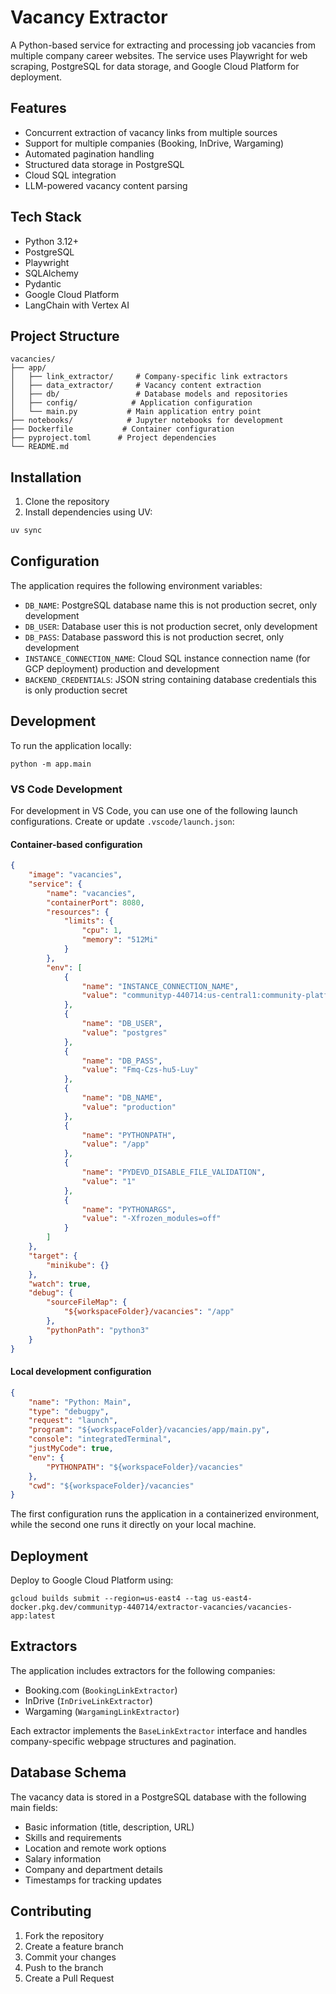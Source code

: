 # Vacancy Extractor

A Python-based service for extracting and processing job vacancies from multiple company career websites. The service uses Playwright for web scraping, PostgreSQL for data storage, and Google Cloud Platform for deployment.

## Features

- Concurrent extraction of vacancy links from multiple sources
- Support for multiple companies (Booking, InDrive, Wargaming)
- Automated pagination handling
- Structured data storage in PostgreSQL
- Cloud SQL integration
- LLM-powered vacancy content parsing

## Tech Stack

- Python 3.12+
- PostgreSQL
- Playwright
- SQLAlchemy
- Pydantic
- Google Cloud Platform
- LangChain with Vertex AI

## Project Structure

```tree
vacancies/
├── app/
│   ├── link_extractor/     # Company-specific link extractors
│   ├── data_extractor/     # Vacancy content extraction
│   ├── db/                 # Database models and repositories
│   ├── config/            # Application configuration
│   └── main.py           # Main application entry point
├── notebooks/            # Jupyter notebooks for development
├── Dockerfile           # Container configuration
├── pyproject.toml      # Project dependencies
└── README.md
```

## Installation

1. Clone the repository
2. Install dependencies using UV:

```bash
uv sync
```

## Configuration

The application requires the following environment variables:

- `DB_NAME`: PostgreSQL database name this is not production secret, only development
- `DB_USER`: Database user this is not production secret, only development
- `DB_PASS`: Database password this is not production secret, only development
- `INSTANCE_CONNECTION_NAME`: Cloud SQL instance connection name (for GCP deployment) production and development
- `BACKEND_CREDENTIALS`: JSON string containing database credentials this is only production secret

## Development

To run the application locally:

```shell
python -m app.main
```

### VS Code Development

For development in VS Code, you can use one of the following launch configurations. Create or update `.vscode/launch.json`:

#### Container-based configuration

```json
{
    "image": "vacancies",
    "service": {
        "name": "vacancies",
        "containerPort": 8080,
        "resources": {
            "limits": {
                "cpu": 1,
                "memory": "512Mi"
            }
        },
        "env": [
            {
                "name": "INSTANCE_CONNECTION_NAME",
                "value": "communityp-440714:us-central1:community-platform"
            },
            {
                "name": "DB_USER",
                "value": "postgres"
            },
            {
                "name": "DB_PASS",
                "value": "Fmq-Czs-hu5-Luy"
            },
            {
                "name": "DB_NAME",
                "value": "production"
            },
            {
                "name": "PYTHONPATH",
                "value": "/app"
            },
            {
                "name": "PYDEVD_DISABLE_FILE_VALIDATION",
                "value": "1"
            },
            {
                "name": "PYTHONARGS",
                "value": "-Xfrozen_modules=off"
            }
        ]
    },
    "target": {
        "minikube": {}
    },
    "watch": true,
    "debug": {
        "sourceFileMap": {
            "${workspaceFolder}/vacancies": "/app"
        },
        "pythonPath": "python3"
    }
}
```

#### Local development configuration

```json
{
    "name": "Python: Main",
    "type": "debugpy",
    "request": "launch",
    "program": "${workspaceFolder}/vacancies/app/main.py",
    "console": "integratedTerminal",
    "justMyCode": true,
    "env": {
        "PYTHONPATH": "${workspaceFolder}/vacancies"
    },
    "cwd": "${workspaceFolder}/vacancies"
}
```

The first configuration runs the application in a containerized environment, while the second one runs it directly on your local machine.

## Deployment

Deploy to Google Cloud Platform using:

```shell
gcloud builds submit --region=us-east4 --tag us-east4-docker.pkg.dev/communityp-440714/extractor-vacancies/vacancies-app:latest
```

## Extractors

The application includes extractors for the following companies:

- Booking.com (`BookingLinkExtractor`)
- InDrive (`InDriveLinkExtractor`)
- Wargaming (`WargamingLinkExtractor`)

Each extractor implements the `BaseLinkExtractor` interface and handles company-specific webpage structures and pagination.

## Database Schema

The vacancy data is stored in a PostgreSQL database with the following main fields:

- Basic information (title, description, URL)
- Skills and requirements
- Location and remote work options
- Salary information
- Company and department details
- Timestamps for tracking updates

## Contributing

1. Fork the repository
2. Create a feature branch
3. Commit your changes
4. Push to the branch
5. Create a Pull Request
